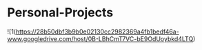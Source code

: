 # Personal-Projects

![1(https://28b50dbf3b9b0e02130cc2982369a4fb1bedf46a-www.googledrive.com/host/0B-LBhCmT7VC-bE9OdUoybkd4LTQ)
